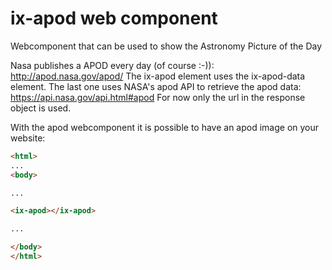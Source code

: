 # ix-apod web component
Webcomponent that can be used to show the Astronomy Picture of the Day

Nasa publishes a APOD every day (of course :-)): http://apod.nasa.gov/apod/
The ix-apod element uses the ix-apod-data element.
The last one uses NASA's apod API to retrieve the apod data:
https://api.nasa.gov/api.html#apod
For now only the url in the response object is used.

With the apod webcomponent it is possible to have an apod image on your website:

```html
<html>
...
<body>

...

<ix-apod></ix-apod>

...

</body>
</html>
```
